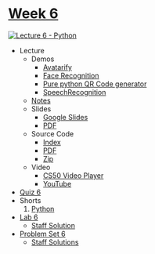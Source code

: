 [Week 6](https://cs50.harvard.edu/college/2020/fall/weeks/6/#week-6)
====================================================================

[![Lecture 6 - Python](https://user-images.githubusercontent.com/70669575/148874025-a9d1ee24-72e0-4310-80bf-099c84fbffc8.gif)](https://www.youtube.com/watch?v=kM4oZTJaO8k)

-   Lecture
    -   Demos
        -   [Avatarify](https://github.com/alievk/avatarify)
        -   [Face Recognition](https://github.com/ageitgey/face_recognition)
        -   [Pure python QR Code generator](https://github.com/lincolnloop/python-qrcode)
        -   [SpeechRecognition](https://github.com/Uberi/speech_recognition)
    -   [Notes](https://cs50.harvard.edu/college/2020/fall/notes/6/)
    -   Slides
        -   [Google Slides](https://docs.google.com/presentation/d/16hi8SlpyO7qS0QRKUrpm_sbwK-YfG0QTyGfEjVh9fJs/edit?usp=sharing)
        -   [PDF](https://cdn.cs50.net/2020/fall/lectures/6/lecture6.pdf)
    -   Source Code
        -   [Index](https://cdn.cs50.net/2020/fall/lectures/6/src6/)
        -   [PDF](https://cdn.cs50.net/2020/fall/lectures/6/src6.pdf)
        -   [Zip](https://cdn.cs50.net/2020/fall/lectures/6/src6.zip)
    -   Video
        -   [CS50 Video Player](https://video.cs50.io/kM4oZTJaO8k?screen=UwfRLdcC3-I&start=624&end=10665&offset=-37900)
        -   [YouTube](https://youtube.com/watch?v=kM4oZTJaO8k&start=624)
-   [Quiz 6](https://cs50.harvard.edu/college/2020/fall/quizzes/6/)
-   Shorts
    1.  [Python](https://video.cs50.io/mgBpcQRDtl0)
-   [Lab 6](https://cs50.harvard.edu/college/2020/fall/labs/6/)
    -   [Staff Solution](https://vault.cs50.io/2020/fall/solutions/worldcup)
-   [Problem Set 6](https://cs50.harvard.edu/college/2020/fall/psets/6/)
    -   [Staff Solutions](https://cs50.harvard.edu/college/2020/fall/psets/#problem-set-solutions)
